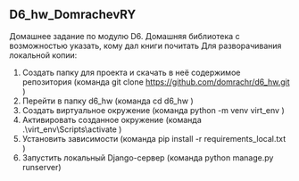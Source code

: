 **D6_hw_DomrachevRY**
----------
Домашнее задание по модулю D6.
Домашняя библиотека с возможностью указать, кому дал книги почитать
Для разворачивания локальной копии:
1. Создать папку для проекта и скачать в неё содержимое репозитория (команда git clone https://github.com/domrachr/d6_hw.git )
2. Перейти в папку d6_hw (команда cd d6_hw )
3. Создать виртуальное окружение (команда python -m venv virt_env )
4. Активировать созданное окружение (команда .\virt_env\Scripts\activate )
5. Установить зависимости (команда pip install -r requirements_local.txt )
6. Запустить локальный Django-сервер (команда python manage.py runserver)
